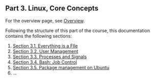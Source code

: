 
## Part 3. Linux, Core Concepts

For the overview page, see [Overview](./overview.md).

Following the structure of this part of the course, this documentation contains the following sections:
1. [Section 3.1. Everything is a FIle](./section-3-1-everything-is-a-file.md)
2. [Section 3.2. User Management](./section-3-2-user-management.md)
3. [Section 3.3. Processes and Signals](./section-3-3-processes-and-signals.md)
4. [Section 3.4. Bash: Job Control](./section-3-4-bash-job-control.md)
5. [Section 3.5. Package management on Ubuntu](./section-3-5-package-management-on-ubuntu)
6. ...
